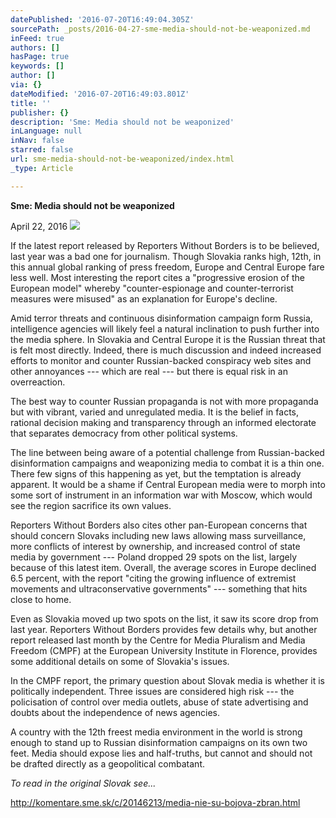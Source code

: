 ```yaml
---
datePublished: '2016-07-20T16:49:04.305Z'
sourcePath: _posts/2016-04-27-sme-media-should-not-be-weaponized.md
inFeed: true
authors: []
hasPage: true
keywords: []
author: []
via: {}
dateModified: '2016-07-20T16:49:03.801Z'
title: ''
publisher: {}
description: 'Sme: Media should not be weaponized'
inLanguage: null
inNav: false
starred: false
url: sme-media-should-not-be-weaponized/index.html
_type: Article

---
```

**Sme: Media should not be weaponized**

April 22, 2016
![](https://s3-us-west-2.amazonaws.com/the-grid-img/p/1df13a929614d72d7d7b2afb2e42b889d5267984.jpg)

If the latest report released by Reporters Without Borders is to be believed, last year was a bad one for journalism. Though Slovakia ranks high, 12th, in this annual global ranking of press freedom, Europe and Central Europe fare less well. Most interesting the report cites a "progressive erosion of the European model" whereby "counter-espionage and counter-terrorist measures were misused" as an explanation for Europe's decline.

Amid terror threats and continuous disinformation campaign form Russia, intelligence agencies will likely feel a natural inclination to push further into the media sphere. In Slovakia and Central Europe it is the Russian threat that is felt most directly. Indeed, there is much discussion and indeed increased efforts to monitor and counter Russian-backed conspiracy web sites and other annoyances --- which are real --- but there is equal risk in an overreaction.

The best way to counter Russian propaganda is not with more propaganda but with vibrant, varied and unregulated media. It is the belief in facts, rational decision making and transparency through an informed electorate that separates democracy from other political systems.

The line between being aware of a potential challenge from Russian-backed disinformation campaigns and weaponizing media to combat it is a thin one. There few signs of this happening as yet, but the temptation is already apparent. It would be a shame if Central European media were to morph into some sort of instrument in an information war with Moscow, which would see the region sacrifice its own values.

Reporters Without Borders also cites other pan-European concerns that should concern Slovaks including new laws allowing mass surveillance, more conflicts of interest by ownership, and increased control of state media by government --- Poland dropped 29 spots on the list, largely because of this latest item. Overall, the average scores in Europe declined 6.5 percent, with the report "citing the growing influence of extremist movements and ultraconservative governments" --- something that hits close to home.

Even as Slovakia moved up two spots on the list, it saw its score drop from last year. Reporters Without Borders provides few details why, but another report released last month by the Centre for Media Pluralism and Media Freedom (CMPF) at the European University Institute in Florence, provides some additional details on some of Slovakia's issues.

In the CMPF report, the primary question about Slovak media is whether it is politically independent. Three issues are considered high risk --- the policisation of control over media outlets, abuse of state advertising and doubts about the independence of news agencies.

A country with the 12th freest media environment in the world is strong enough to stand up to Russian disinformation campaigns on its own two feet. Media should expose lies and half-truths, but cannot and should not be drafted directly as a geopolitical combatant.

_To read in the original Slovak see..._

http://komentare.sme.sk/c/20146213/media-nie-su-bojova-zbran.html